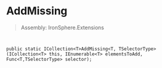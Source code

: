 ﻿

# AddMissing

> Assembly: IronSphere.Extensions



```


public static ICollection<T>AddMissing<T, TSelectorType>(ICollection<T> this, IEnumerable<T> elementsToAdd, Func<T,TSelectorType> selector);
```